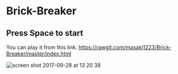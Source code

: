 # Brick-Breaker
## Press Space to start

You can play it from this link.
https://rawgit.com/masaki1223/Brick-Breaker/master/index.html

![screen shot 2017-09-28 at 13 20 38](https://user-images.githubusercontent.com/28042665/30964152-7442002a-a450-11e7-97c1-8d3b28f0d896.png)
